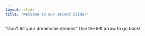 ```yaml
---
layout: slide
title: "Welcome to our second slide!"
---
```

"Don't let your dreams be dreams"
Use the left arrow to go back!
